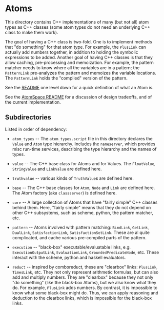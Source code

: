 
Atoms
=====

This directory contains C++ implementations of many (but not all)
atom types as C++ classes (some atom types do not need an underlying
C++ class to make them work).

The goal of having a C++ class is two-fold. One is to implement methods
that "do something" for that atom type. For example, the `PlusLink` can
actually add numbers together, in addition to holding the symbolic
expressions to be added.  Another goal of having C++ classes is that
they allow caching, pre-processing and memoization. For example, the
pattern matcher needs to know where all the variables are in a pattern;
the `PatternLink` pre-analyzes the pattern and memoizes the variable
locations. The `PatternLink` holds the "compiled" version of the
pattern.

See the [README](../README.md) one level down for a quick definition
of what an Atom is.

See the [AtomSpace README](../atomspace/README.md) for a discussion of
design tradeoffs, and of the current implementation.

Subdirectories
--------------
Listed in order of dependency:

 * `atom_types` -- The `atom_types.script` file in this directory
   declares the `Value` and `Atom` type hierarchy. Includes the
   `nameserver`, which provides misc run-time services, describing
   the type hierarchy and the names of types.

 * `value` -- The C++ base class for Atoms and for Values. The
   `FloatValue`, `StringValue` and `LinkValue` are defined here.

 * `truthvalue` -- various kinds of `TruthValue`s are defined here.

 * `base` -- The C++ base classes for `Atom`, `Node` and `Link` are
   defined here. The Atom factory (aka `classserver`) is defined here.

 * `core` -- A large collection of Atoms that have "fairly simple"
   C++ classes behind them.  Here, "fairly simple" means that they do
   not depend on other C++ subsystems, such as scheme, python, the
   pattern matcher, etc.

 * `pattern` -- Atoms involved with pattern matching: `BindLink`,
   `GetLink`, `DualLink`, `SatisfactionLink`, `SatisfactionSetLink`.
   These are al quite complicated, and cache various pre-compiled
   parts of the pattern.

 * `execution` -- "black-box" executable/evaluatable links, e.g.
   `ExecutionOutputLink`, `EvaluationLink`, `GroundedPredicateNode`,
   etc.  These interact with the scheme, python and haskell evaluators.

 * `reduct` -- inspired by comboreduct, these are "clearbox" links:
   `PlusLink`, `TimesLink`, etc. They not only represent arithmetic
   formulas, but can also add and multiply numbers.  They are
   "clearbox" because they not only "do something" (like the black-box
   Atoms), but we also know what they do.  For example, `PlusLink` adds
   numbers.  By contrast, it is impossible to know what some black-box
   might do. Thus, we can apply reasoning and deduction to the clearbox
   links, which is impossible for the black-box links.
